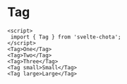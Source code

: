 # Tag

```example script:hide
<script>
 import { Tag } from 'svelte-chota';
</script>
<Tag>One</Tag>
<Tag>Two</Tag>
<Tag>Three</Tag>
<Tag small>Small</Tag>
<Tag large>Large</Tag>
```